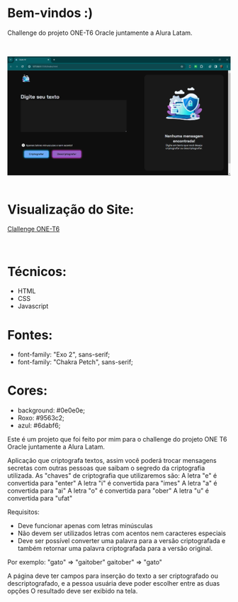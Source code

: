 # Bem-vindos :)

Challenge do projeto ONE-T6 Oracle juntamente a Alura Latam.


<br/>

![Presentation](https://github.com/IsadoraVanderlan/challenge_ONE_T6/blob/main/presentation.gif)
<br/><br/>

# Visualização do Site:
<a href="">Clallenge ONE-T6
</a>

<br/>

# Técnicos:
- HTML
- CSS
- Javascript

# Fontes:
- font-family: "Exo 2", sans-serif;
- font-family: "Chakra Petch", sans-serif;

# Cores:
- background: #0e0e0e;
- Roxo:  #9563c2;
- azul: #6dabf6;

  
Este é um projeto que foi feito por mim para o challenge do projeto ONE T6 Oracle juntamente a Alura Latam.

Aplicação que criptografa textos, assim você poderá trocar mensagens secretas com outras pessoas que saibam o segredo da criptografia utilizada.
As "chaves" de criptografia que utilizaremos são:
A letra "e" é convertida para "enter"
A letra "i" é convertida para "imes"
A letra "a" é convertida para "ai"
A letra "o" é convertida para "ober"
A letra "u" é convertida para "ufat"

Requisitos:
- Deve funcionar apenas com letras minúsculas
- Não devem ser utilizados letras com acentos nem caracteres especiais
- Deve ser possível converter uma palavra para a versão criptografada e também retornar uma palavra criptografada para a versão original.

Por exemplo:
"gato" => "gaitober"
gaitober" => "gato"

A página deve ter campos para inserção do texto a ser criptografado ou descriptografado, e a pessoa usuária deve poder escolher entre as duas opções
O resultado deve ser exibido na tela.
